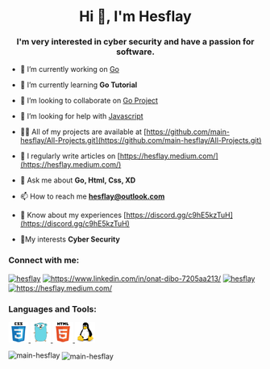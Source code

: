<h1 align="center">Hi 👋, I'm Hesflay</h1>
<h3 align="center">I'm very interested in cyber security and have a passion for software.</h3>

- 🔭 I’m currently working on [Go](https://github.com/main-hesflay/go.git)

- 🌱 I’m currently learning **Go Tutorial**

- 👯 I’m looking to collaborate on [Go Project](https://github.com/main-hesflay/go.git)

- 🤝 I’m looking for help with [Javascript](https://github.com/main-hesflay)

- 👨‍💻 All of my projects are available at [https://github.com/main-hesflay/All-Projects.git](https://github.com/main-hesflay/All-Projects.git)

- 📝 I regularly write articles on [https://hesflay.medium.com/](https://hesflay.medium.com/)

- 💬 Ask me about **Go, Html, Css, XD**

- 📫 How to reach me **hesflay@outlook.com**

- 📄 Know about my experiences [https://discord.gg/c9hE5kzTuH](https://discord.gg/c9hE5kzTuH)

- 🔐My interests **Cyber Security**

<h3 align="left">Connect with me:</h3>
<p align="left">
<a href="https://twitter.com/hesflay" target="blank"><img align="center" src="https://raw.githubusercontent.com/rahuldkjain/github-profile-readme-generator/master/src/images/icons/Social/twitter.svg" alt="hesflay" height="30" width="40" /></a>
<a href="https://linkedin.com/in/https://www.linkedin.com/in/onat-dibo-7205aa213/" target="blank"><img align="center" src="https://raw.githubusercontent.com/rahuldkjain/github-profile-readme-generator/master/src/images/icons/Social/linked-in-alt.svg" alt="https://www.linkedin.com/in/onat-dibo-7205aa213/" height="30" width="40" /></a>
<a href="https://instagram.com/hesflay" target="blank"><img align="center" src="https://raw.githubusercontent.com/rahuldkjain/github-profile-readme-generator/master/src/images/icons/Social/instagram.svg" alt="hesflay" height="30" width="40" /></a>
<a href="https://medium.com/https://hesflay.medium.com/" target="blank"><img align="center" src="https://raw.githubusercontent.com/rahuldkjain/github-profile-readme-generator/master/src/images/icons/Social/medium.svg" alt="https://hesflay.medium.com/" height="30" width="40" /></a>
</p>

<h3 align="left">Languages and Tools:</h3>
<p align="left"> <a href="https://www.w3schools.com/css/" target="_blank" rel="noreferrer"> <img src="https://raw.githubusercontent.com/devicons/devicon/master/icons/css3/css3-original-wordmark.svg" alt="css3" width="40" height="40"/> </a> <a href="https://golang.org" target="_blank" rel="noreferrer"> <img src="https://raw.githubusercontent.com/devicons/devicon/master/icons/go/go-original.svg" alt="go" width="40" height="40"/> </a> <a href="https://www.w3.org/html/" target="_blank" rel="noreferrer"> <img src="https://raw.githubusercontent.com/devicons/devicon/master/icons/html5/html5-original-wordmark.svg" alt="html5" width="40" height="40"/> </a> <a href="https://www.linux.org/" target="_blank" rel="noreferrer"> <img src="https://raw.githubusercontent.com/devicons/devicon/master/icons/linux/linux-original.svg" alt="linux" width="40" height="40"/> </a> </p>

<p><img align="left" src="https://github-readme-stats.vercel.app/api/top-langs?username=main-hesflay&show_icons=true&locale=en&layout=compact" alt="main-hesflay" /></p>

<p>&nbsp;<img align="center" src="https://github-readme-stats.vercel.app/api?username=main-hesflay&show_icons=true&locale=en" alt="main-hesflay" /></p>

